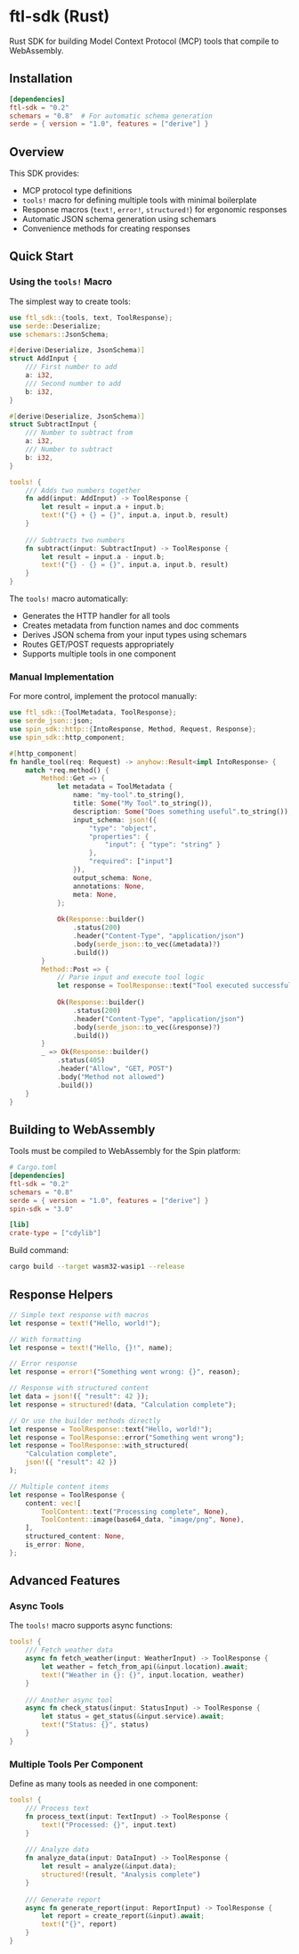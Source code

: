# ftl-sdk (Rust)

Rust SDK for building Model Context Protocol (MCP) tools that compile to WebAssembly.

## Installation

```toml
[dependencies]
ftl-sdk = "0.2"
schemars = "0.8"  # For automatic schema generation
serde = { version = "1.0", features = ["derive"] }
```

## Overview

This SDK provides:
- MCP protocol type definitions
- `tools!` macro for defining multiple tools with minimal boilerplate
- Response macros (`text!`, `error!`, `structured!`) for ergonomic responses
- Automatic JSON schema generation using schemars
- Convenience methods for creating responses

## Quick Start

### Using the `tools!` Macro

The simplest way to create tools:

```rust
use ftl_sdk::{tools, text, ToolResponse};
use serde::Deserialize;
use schemars::JsonSchema;

#[derive(Deserialize, JsonSchema)]
struct AddInput {
    /// First number to add
    a: i32,
    /// Second number to add
    b: i32,
}

#[derive(Deserialize, JsonSchema)]
struct SubtractInput {
    /// Number to subtract from
    a: i32,
    /// Number to subtract
    b: i32,
}

tools! {
    /// Adds two numbers together
    fn add(input: AddInput) -> ToolResponse {
        let result = input.a + input.b;
        text!("{} + {} = {}", input.a, input.b, result)
    }
    
    /// Subtracts two numbers
    fn subtract(input: SubtractInput) -> ToolResponse {
        let result = input.a - input.b;
        text!("{} - {} = {}", input.a, input.b, result)
    }
}
```

The `tools!` macro automatically:
- Generates the HTTP handler for all tools
- Creates metadata from function names and doc comments
- Derives JSON schema from your input types using schemars
- Routes GET/POST requests appropriately
- Supports multiple tools in one component

### Manual Implementation

For more control, implement the protocol manually:

```rust
use ftl_sdk::{ToolMetadata, ToolResponse};
use serde_json::json;
use spin_sdk::http::{IntoResponse, Method, Request, Response};
use spin_sdk::http_component;

#[http_component]
fn handle_tool(req: Request) -> anyhow::Result<impl IntoResponse> {
    match *req.method() {
        Method::Get => {
            let metadata = ToolMetadata {
                name: "my-tool".to_string(),
                title: Some("My Tool".to_string()),
                description: Some("Does something useful".to_string()),
                input_schema: json!({
                    "type": "object",
                    "properties": {
                        "input": { "type": "string" }
                    },
                    "required": ["input"]
                }),
                output_schema: None,
                annotations: None,
                meta: None,
            };
            
            Ok(Response::builder()
                .status(200)
                .header("Content-Type", "application/json")
                .body(serde_json::to_vec(&metadata)?)
                .build())
        }
        Method::Post => {
            // Parse input and execute tool logic
            let response = ToolResponse::text("Tool executed successfully!");
            
            Ok(Response::builder()
                .status(200)
                .header("Content-Type", "application/json")
                .body(serde_json::to_vec(&response)?)
                .build())
        }
        _ => Ok(Response::builder()
            .status(405)
            .header("Allow", "GET, POST")
            .body("Method not allowed")
            .build())
    }
}
```

## Building to WebAssembly

Tools must be compiled to WebAssembly for the Spin platform:

```toml
# Cargo.toml
[dependencies]
ftl-sdk = "0.2"
schemars = "0.8"
serde = { version = "1.0", features = ["derive"] }
spin-sdk = "3.0"

[lib]
crate-type = ["cdylib"]
```

Build command:
```bash
cargo build --target wasm32-wasip1 --release
```

## Response Helpers

```rust
// Simple text response with macros
let response = text!("Hello, world!");

// With formatting
let response = text!("Hello, {}!", name);

// Error response
let response = error!("Something went wrong: {}", reason);

// Response with structured content
let data = json!({ "result": 42 });
let response = structured!(data, "Calculation complete");

// Or use the builder methods directly
let response = ToolResponse::text("Hello, world!");
let response = ToolResponse::error("Something went wrong");
let response = ToolResponse::with_structured(
    "Calculation complete",
    json!({ "result": 42 })
);

// Multiple content items
let response = ToolResponse {
    content: vec![
        ToolContent::text("Processing complete", None),
        ToolContent::image(base64_data, "image/png", None),
    ],
    structured_content: None,
    is_error: None,
};
```

## Advanced Features

### Async Tools

The `tools!` macro supports async functions:

```rust
tools! {
    /// Fetch weather data
    async fn fetch_weather(input: WeatherInput) -> ToolResponse {
        let weather = fetch_from_api(&input.location).await;
        text!("Weather in {}: {}", input.location, weather)
    }
    
    /// Another async tool
    async fn check_status(input: StatusInput) -> ToolResponse {
        let status = get_status(&input.service).await;
        text!("Status: {}", status)
    }
}
```

### Multiple Tools Per Component

Define as many tools as needed in one component:

```rust
tools! {
    /// Process text
    fn process_text(input: TextInput) -> ToolResponse {
        text!("Processed: {}", input.text)
    }
    
    /// Analyze data
    fn analyze_data(input: DataInput) -> ToolResponse {
        let result = analyze(&input.data);
        structured!(result, "Analysis complete")
    }
    
    /// Generate report
    async fn generate_report(input: ReportInput) -> ToolResponse {
        let report = create_report(&input).await;
        text!("{}", report)
    }
}
```